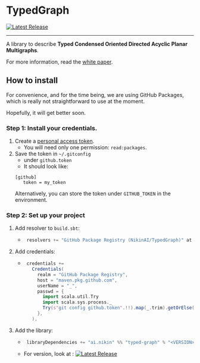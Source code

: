 # TypedGraph

[![Latest Release](https://badgen.net/github/release/NikinAI/TypedGraph)](https://github.com/NikinAI/TypedGraph/packages)

---

A library to describe **Typed Condensed Oriented Directed Acyclic Planar Multigraphs**.

For more information, read the [white paper](https://github.com/NikinAI/TypedGraph/tree/main/docs).

## How to install

For convenience, and for the time being, we are using GitHub Packages, which is really not straightforward to use at the moment. 

Hopefully, it will get better soon.

### Step 1: Install your credentials.

1. Create a [personal access token](https://github.com/settings/tokens/new). 
    * You will need only one permission: `read:packages`.
2. Save the token in `~/.gitconfig`
    * under `github.token`
    * It should look like:
    ```
    [github]
       token = my_token
    ```
   Alternatively, you can store the token under `GITHUB_TOKEN` in the environment.

### Step 2: Set up your project

1. Add resolver to `build.sbt`:
   * ```sbt
      resolvers += "GitHub Package Registry (NikinAI/TypedGraph)" at "https://maven.pkg.github.com/NikinAI/TypedGraph"
     ```
2. Add credentials:
   * ```sbt
      credentials +=
        Credentials(
          realm = "GitHub Package Registry",
          host = "maven.pkg.github.com",
          userName = "_",
          passwd = {
            import scala.util.Try
            import scala.sys.process._
            Try(s"git config github.token".!!).map(_.trim).getOrElse(sys.env("GITHUB_TOKEN"))
          },
        ),
     ```
3. Add the library:
   * ```sbt
      libraryDependencies += "ai.nikin" %% "typed-graph" % "<VERSION>",
     ``` 
   * For version, look at : [![Latest Release](https://badgen.net/github/release/NikinAI/TypedGraph)](https://github.com/NikinAI/TypedGraph/packages)


